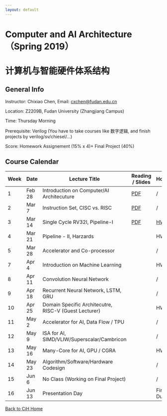 ```yaml
---
layout: default
---
```


# Computer and AI Architecture （Spring 2019）
# 计算机与智能硬件体系结构

## General Info

Instructor: Chixiao Chen, 
Email: cxchen@fudan.edu.cn

Location: Z2209B, Fudan University (Zhangjiang Campus)

Time: Thursday Morning

Prerequisite: Verilog (You have to take courses like 数字逻辑, and finish projects by verilog/sv/chiesel/...)

Score: Homework Assignement (15% x 4)+ Final Project (40%)

## Course Calendar

 Week | Date | Lecture Title | Reading / Slides | Homework|
 ---- |  ---- |-----|-----|----|
1| Feb 28 | Introduction on Computer/AI Architecuture | [PDF](./calec1.pdf) | / |
2| Mar  7 | Instruction Set, CISC vs. RISC| [PDF](./calec2.pdf)  | / |
3| Mar 14 | Single Cycle RV32I, Pipeline-I | [PDF](./calec3.pdf) | [HW1](./cahw01.pdf) |
4| Mar 21 | Pipeline - II, Harzards|  | HW1 Due| 
5| Mar 28 | Accelerator and Co-processor |  | / |
7| Apr 4  | Introduction on Machine Learning |  | HW2 Due|
8| Apr 11 | Convolution Neural Network |  | / |
9| Apr 18 | Recurrent Neural Network, LSTM, GRU |  | /|
10|Apr 25 | Domain Specific Architecutre, RISC-V (Guest Lecturer)|  | HW3 Due|
11|May 2  | Accelerator for AI, Data Flow / TPU|  | / |
12|May 9  | ISA for AI, SIMD/VLIW/Superscalar/Cambricon  |  | / |
13|May 16 | Many-Core for AI, GPU / CGRA |  | HW4 Due |
14|May 23 | Algorithm/Software/Hardware Codesign |  | / |
15|Jun  6 | No Class (Working on Final Project) |  | / |
16|Jun 13 | Presentation Day|  | Final PJ Due |




[Back to CiH Home](../)
